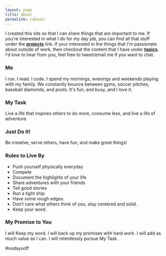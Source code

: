 ```yaml
---
layout: page
title: About
permalink: /about/
---
```

I created this site so that I can share things that are important to me.  If you're interested in what I do for my day job, you can find all that stuff under the **[projects](/projects/)** link.  If your interested in the things that I'm passionate about outside of work, then checkout the content that I have under **[topics](/topics/)**.  I'd love to hear from you, feel free to tweet/email me if you want to chat.


### Me
I run.  I read. I code. I spend my mornings, evenings and weekends playing with my family.  We constantly bounce between gyms, soccer pitches, baseball diamonds, and pools.  It's fun, and busy, and I love it. 

### My Task
Live a life that inspires others to do more, consume less, and live a life of adventure.

### Just Do It!
Be creative, serve others, have fun, and make great things!

### Rules to Live By
- Push yourself physically everyday
- Compete
- Document the highlights of your life
- Share adventures with your friends
- Tell good stories
- Run a tight ship
- Have some rough edges.
- Don’t care what others think of you, stay centered and solid.
- Keep your word.

### My Promise to You
I will Keep my word. I will back up my promises with hard work. I will add as much value as I can. I will relentlessly pursue My Task.


\#nodaysoff
